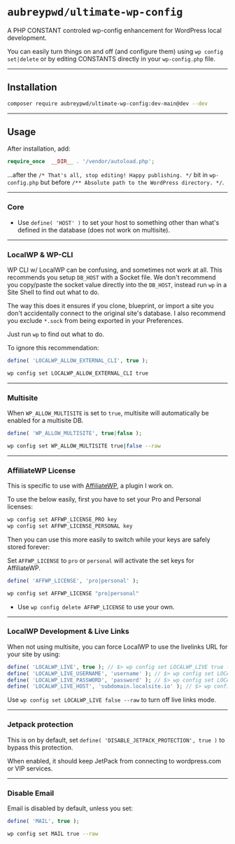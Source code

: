 # `aubreypwd/ultimate-wp-config`

A PHP CONSTANT controled wp-config enhancement for WordPress local development.

You can easily turn things on and off (and configure them) using `wp config set|delete` or by editing CONSTANTS directly in your `wp-config.php` file.

---------------------------------

## Installation

```bash
composer require aubreypwd/ultimate-wp-config:dev-main@dev --dev
```

---------------------------------

## Usage

After installation, add:

```php
require_once  __DIR__ . '/vendor/autoload.php';
```

...after the `/* That's all, stop editing! Happy publishing. */` bit in `wp-config.php`
 but before `/** Absolute path to the WordPress directory. */`.

---------------------------------

### Core

- Use `define( 'HOST' )` to set your host to something other than what's defined in the database (does not work on multisite).

---------------------------------

### LocalWP & WP-CLI

WP CLI w/ LocalWP can be confusing, and sometimes not work at all. This recommends you setup `DB_HOST` with a Socket file. We don't recommend you copy/paste the socket value directly into the `DB_HOST`, instead run `wp` in a Site Shell to find out what to do.

The way this does it ensures if you clone, blueprint, or import a site you don't accidentally connect to the original site's database. I also recommend you exclude `*.sock` from being exported in your Preferences.

Just run `wp` to find out what to do.

To ignore this recommendation:

```php
define( 'LOCALWP_ALLOW_EXTERNAL_CLI', true );
```

```bash
wp config set LOCALWP_ALLOW_EXTERNAL_CLI true
```

---------------------------------

### Multisite

When `WP_ALLOW_MULTISITE` is set to `true`, multisite will automatically be enabled for a multisite DB.

```php
define( 'WP_ALLOW_MULTISITE', true|false );
```

```bash
wp config set WP_ALLOW_MULTISITE true|false --raw
```

---------------------------------

### AffiliateWP License

This is specific to use with [AffiliateWP](https://affiliatewp.com), a plugin I work on.

To use the below easily, first you have to set your Pro and Personal licenses:

```bash
wp config set AFFWP_LICENSE_PRO key
wp config set AFFWP_LICENSE_PERSONAL key
```

Then you can use this more easily to switch while your keys are safely stored forever:

Set `AFFWP_LICENSE` to `pro` or `personal` will activate the set keys for AffiliateWP.

```php
define( 'AFFWP_LICENSE', 'pro|personal' );
```

```bash
wp config set AFFWP_LICENSE "pro|personal"
```

- Use `wp config delete AFFWP_LICENSE` to use your own.

---------------------------------

### LocalWP Development & Live Links

When not using multisite, you can force LocalWP to use the livelinks URL for your site by using:

```php
define( 'LOCALWP_LIVE', true ); // $> wp config set LOCALWP_LIVE true --raw
define( 'LOCALWP_LIVE_USERNAME', 'username' ); // $> wp config set LOCALWP_LIVE_USERNAME 'username'
define( 'LOCALWP_LIVE_PASSWORD', 'password' ); // $> wp config set LOCALWP_LIVE_PASSWORD 'password'
define( 'LOCALWP_LIVE_HOST', 'subdomain.localsite.io' ); // $> wp config set LOCALWP_LIVE_HOST 'example.com'
```

Use `wp config set LOCALWP_LIVE false --raw` to turn off live links mode.

--------------------------------------

### Jetpack protection

This is on by default, set `define( 'DISABLE_JETPACK_PROTECTION', true )` to bypass this protection.

When enabled, it should keep JetPack from connecting to wordpress.com or VIP services.

--------------------------------------

### Disable Email

Email is disabled by default, unless you set:

```php
define( 'MAIL', true );
```

```bash
wp config set MAIL true --raw
```
